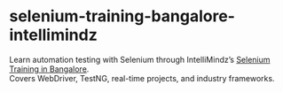 # selenium-training-bangalore-intellimindz
Learn automation testing with Selenium through IntelliMindz’s [Selenium Training in Bangalore](https://intellimindz.com/selenium-training-in-bangalore/).  
Covers WebDriver, TestNG, real-time projects, and industry frameworks.
